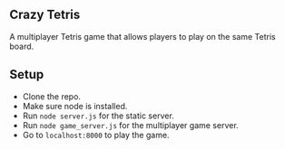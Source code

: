 ## Crazy Tetris

A multiplayer Tetris game that allows players to play on the same Tetris board.

## Setup

* Clone the repo.
* Make sure node is installed.
* Run `node server.js` for the static server.
* Run `node game_server.js` for the multiplayer game server.
* Go to `localhost:8000` to play the game.
